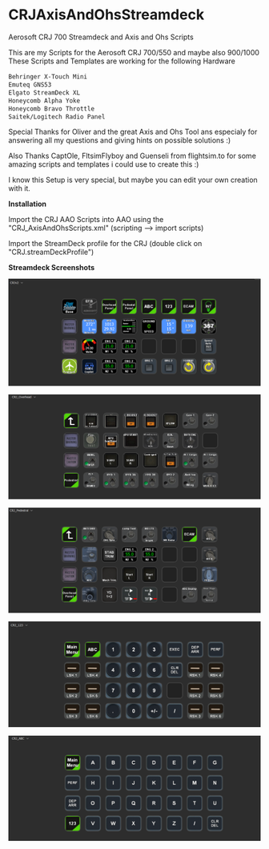 # CRJAxisAndOhsStreamdeck

Aerosoft CRJ 700 Streamdeck and Axis and Ohs Scripts

This are my Scripts for the Aerosoft CRJ 700/550 and maybe also 900/1000 These Scripts and Templates are working for the following Hardware

    Behringer X-Touch Mini
    Emuteq GNS53
    Elgato StreamDeck XL
    Honeycomb Alpha Yoke
    Honeycomb Bravo Throttle
    Saitek/Logitech Radio Panel

Special Thanks for Oliver and the great Axis and Ohs Tool ans especialy for answering all my questions and giving hints on possible solutions :)

Also Thanks CaptOle, FltsimFlyboy and Guenseli from flightsim.to for some amazing scripts and templates i could use to create this :)

I know this Setup is very special, but maybe you can edit your own creation with it.

<b>Installation</b>

Import the CRJ AAO Scripts into AAO using the "CRJ_AxisAndOhsScripts.xml" (scripting --> import scripts)

Import the StreamDeck profile for the CRJ (double click on "CRJ.streamDeckProfile")

<b>Streamdeck Screenshots</b>

![alt text](https://github.com/bam2000/CRJAxisAndOhsStreamdeck/blob/02b97b653ddaca660e71c51cee65856b1911d846/_Screenshots/Home.PNG)

![alt text](https://github.com/bam2000/CRJAxisAndOhsStreamdeck/blob/02b97b653ddaca660e71c51cee65856b1911d846/_Screenshots/Overhead.PNG)

![alt text](https://github.com/bam2000/CRJAxisAndOhsStreamdeck/blob/02b97b653ddaca660e71c51cee65856b1911d846/_Screenshots/Pedestral.PNG)

![alt text](https://github.com/bam2000/CRJAxisAndOhsStreamdeck/blob/02b97b653ddaca660e71c51cee65856b1911d846/_Screenshots/123.PNG)

![alt text](https://github.com/bam2000/CRJAxisAndOhsStreamdeck/blob/02b97b653ddaca660e71c51cee65856b1911d846/_Screenshots/ABC.PNG)
